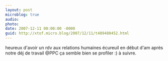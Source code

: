 ```yaml
---
layout: post
microblog: true
audio: 
photo: 
date: 2007-12-11 00:00:00 -0000
guid: http://xtof.micro.blog/2007/12/11/t489480452.html
---
```

heureux d'avoir un rdv aux relations humaines écureuil en début d'am après notre déj de travail @PPC ça semble bien se profiler :) à suivre.
